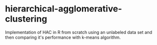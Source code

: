 # hierarchical-agglomerative-clustering
Implementation of HAC in R from scratch using an unlabeled data set and then comparing it's performance with k-means algorithm.
